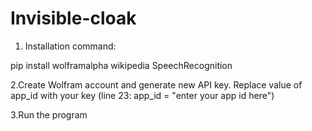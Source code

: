 # Invisible-cloak
1. Installation command:
 
 
 pip install wolframalpha wikipedia SpeechRecognition


2.Create Wolfram account and generate new API key. Replace value of app_id with your key (line 23: app_id = "enter your app id here")


3.Run the program
